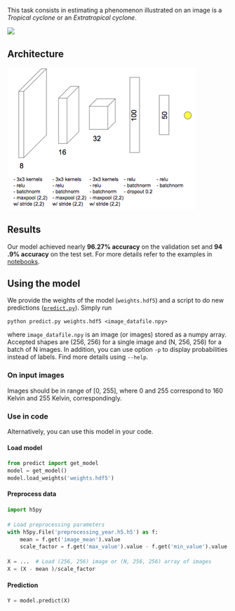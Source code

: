 This task consists in estimating a phenomenon illustrated on an image is a 
*Tropical cyclone* or an *Extratropical cyclone*.

![](../../assets/200813_est.gif)

## Architecture

![](../../assets/tcxtc_net.png)

## Results
Our model achieved nearly **96.27% accuracy** on the validation set and **94
.9% accuracy** on the test set. For more details refer to the examples in 
[notebooks](notebooks). 


## Using the model

We provide the weights of the model (`weights.hdf5`) and a script to do new 
predictions ([`predict.py`](predict.py)). Simply run

```
python predict.py weights.hdf5 <image_datafile.npy>
```

where `image_datafile.npy` is an image (or images) stored as a numpy array. 
Accepted shapes are (256, 256) for a single image and (N, 256, 256) for a 
batch of N images. In addition, you can use option `-p` to display 
probabilities instead of labels. Find more details using `--help`.

### On input images

Images should be in range of [0, 255], where 0 and 255 correspond to 160 Kelvin 
and 255 Kelvin, correspondingly.

### Use in code
Alternatively, you can use this model in your code.

#### Load model

```python
from predict import get_model
model = get_model()
model.load_weights('weights.hdf5')
```

#### Preprocess data

```python
import h5py

# Load preprocessing parameters
with h5py.File('preprocessing_year.h5.h5') as f:
    mean = f.get('image_mean').value
    scale_factor = f.get('max_value').value - f.get('min_value').value

X = ...  # Load (256, 256) image or (N, 256, 256) array of images
X = (X - mean )/scale_factor
```

#### Prediction

```python
Y = model.predict(X)
```